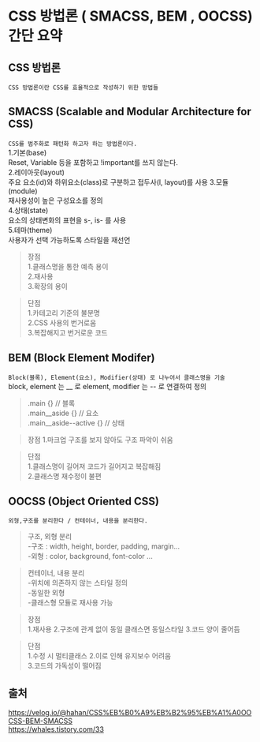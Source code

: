 # CSS 방법론 ( SMACSS, BEM , OOCSS) 간단 요약
## CSS 방법론  
```CSS 방법론이란 CSS를 효율적으로 작성하기 위한 방법들```


## SMACSS (Scalable and Modular Architecture for CSS)
```CSS를 범주화로 패턴화 하고자 하는 방법론이다.```   
1.기본(base)  
Reset, Variable 등을 포함하고 !important를 쓰지 않는다.  
2.레이아웃(layout)  
주요 요소(id)와 하위요소(class)로 구분하고 접두사(l, layout)를 사용 
3.모듈(module)  
재사용성이 높은 구성요소를 정의  
4.상태(state)  
요소의 상태변화의 표현을 s-, is- 를 사용  
5.테마(theme)  
사용자가 선택 가능하도록 스타일을 재선언  

> 장점  
1.클래스명을 통한 예측 용이  
2.재사용  
3.확장의 용이  

>단점  
1.카테고리 기준의 불분명  
2.CSS 사용의 번거로움  
3.복잡해지고 번거로운 코드  
  
    
## BEM  (Block Element Modifer)
```Block(블록), Element(요소), Modifier(상태) 로 나누어서 클래스명을 기술```  
block, element 는 __ 로 element, modifier 는 -- 로 연결하여 정의 
> .main {}  // 블록  
.main__aside {}  // 요소  
.main__aside--active {} // 상태  

>장점
1.마크업 구조를 보지 않아도 구조 파악이 쉬움 

>단점  
1.클래스명이 길어져 코드가 길어지고 복잡해짐  
2.클래스명 재수정이 불편  

## OOCSS (Object Oriented CSS)  
```외형,구조를 분리한다 / 컨테이너, 내용을 분리한다.```  
>구조, 외형 분리  
-구조 : width, height, border, padding, margin...  
-외형 : color, background, font-color ...  

>컨테이너, 내용 분리  
-위치에 의존하지 않는 스타일 정의  
-동일한 외형   
-클래스형 모듈로 재사용 가능 

> 장점  
1.재사용
2.구조에 관계 없이 동일 클래스면 동일스타일
3.코드 양이 줄어듬 

>단점  
1.수정 시 멀티클래스
2.이로 인해 유지보수 어려움   
3.코드의 가독성이 떨어짐 



## 출처  
https://velog.io/@hahan/CSS%EB%B0%A9%EB%B2%95%EB%A1%A0OOCSS-BEM-SMACSS  
https://whales.tistory.com/33